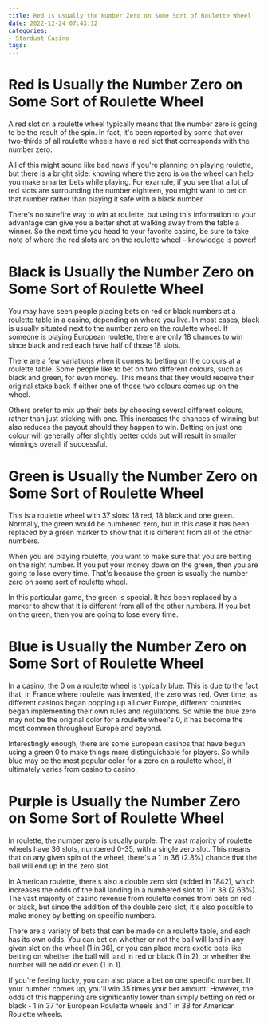```yaml
---
title: Red is Usually the Number Zero on Some Sort of Roulette Wheel
date: 2022-12-24 07:43:12
categories:
- Stardust Casino
tags:
---
```



#  Red is Usually the Number Zero on Some Sort of Roulette Wheel

A red slot on a roulette wheel typically means that the number zero is going to be the result of the spin. In fact, it's been reported by some that over two-thirds of all roulette wheels have a red slot that corresponds with the number zero.

All of this might sound like bad news if you're planning on playing roulette, but there is a bright side: knowing where the zero is on the wheel can help you make smarter bets while playing. For example, if you see that a lot of red slots are surrounding the number eighteen, you might want to bet on that number rather than playing it safe with a black number.

There's no surefire way to win at roulette, but using this information to your advantage can give you a better shot at walking away from the table a winner. So the next time you head to your favorite casino, be sure to take note of where the red slots are on the roulette wheel – knowledge is power!

#  Black is Usually the Number Zero on Some Sort of Roulette Wheel

You may have seen people placing bets on red or black numbers at a roulette table in a casino, depending on where you live. In most cases, black is usually situated next to the number zero on the roulette wheel. If someone is playing European roulette, there are only 18 chances to win since black and red each have half of those 18 slots.

There are a few variations when it comes to betting on the colours at a roulette table. Some people like to bet on two different colours, such as black and green, for even money. This means that they would receive their original stake back if either one of those two colours comes up on the wheel.

Others prefer to mix up their bets by choosing several different colours, rather than just sticking with one. This increases the chances of winning but also reduces the payout should they happen to win. Betting on just one colour will generally offer slightly better odds but will result in smaller winnings overall if successful.

#  Green is Usually the Number Zero on Some Sort of Roulette Wheel

This is a roulette wheel with 37 slots: 18 red, 18 black and one green.
Normally, the green would be numbered zero, but in this case it has been replaced by a green marker to show that it is different from all of the other numbers.

When you are playing roulette, you want to make sure that you are betting on the right number. If you put your money down on the green, then you are going to lose every time. That's because the green is usually the number zero on some sort of roulette wheel.

In this particular game, the green is special. It has been replaced by a marker to show that it is different from all of the other numbers. If you bet on the green, then you are going to lose every time.

#  Blue is Usually the Number Zero on Some Sort of Roulette Wheel

In a casino, the 0 on a roulette wheel is typically blue. This is due to the fact that, in France where roulette was invented, the zero was red. Over time, as different casinos began popping up all over Europe, different countries began implementing their own rules and regulations. So while the blue zero may not be the original color for a roulette wheel's 0, it has become the most common throughout Europe and beyond.

Interestingly enough, there are some European casinos that have begun using a green 0 to make things more distinguishable for players. So while blue may be the most popular color for a zero on a roulette wheel, it ultimately varies from casino to casino.

#  Purple is Usually the Number Zero on Some Sort of Roulette Wheel

In roulette, the number zero is usually purple. The vast majority of roulette wheels have 36 slots, numbered 0-35, with a single zero slot. This means that on any given spin of the wheel, there's a 1 in 36 (2.8%) chance that the ball will end up in the zero slot.

In American roulette, there's also a double zero slot (added in 1842), which increases the odds of the ball landing in a numbered slot to 1 in 38 (2.63%). The vast majority of casino revenue from roulette comes from bets on red or black, but since the addition of the double zero slot, it's also possible to make money by betting on specific numbers.

There are a variety of bets that can be made on a roulette table, and each has its own odds. You can bet on whether or not the ball will land in any given slot on the wheel (1 in 36), or you can place more exotic bets like betting on whether the ball will land in red or black (1 in 2), or whether the number will be odd or even (1 in 1).

If you're feeling lucky, you can also place a bet on one specific number. If your number comes up, you'll win 35 times your bet amount! However, the odds of this happening are significantly lower than simply betting on red or black - 1 in 37 for European Roulette wheels and 1 in 38 for American Roulette wheels.